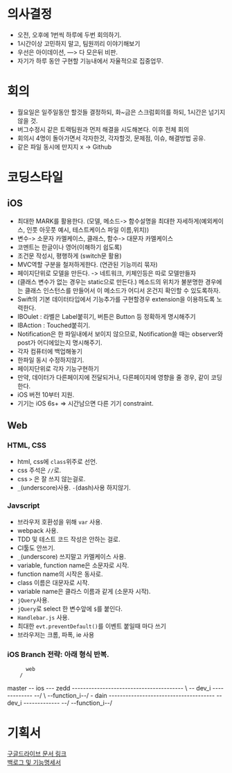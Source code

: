 # 의사결정
* 오전, 오후에 1번씩 하루에 두번 회의하기.
* 1시간이상 고민하지 말고, 팀원끼리 이야기해보기
* 우선은 아이데이션, —> 다 모은뒤 비판.
* 자기가 하루 동안 구현할 기능내에서 자율적으로 집중업무.

# 회의
* 월요일은 일주일동안 할것들 결정하되, 화~금은 스크럼회의를 하되, 1시간은 넘기지 않을 것.
* 버그수정시 같은 트랙팀원과 먼저 해결을 시도해본다. 이후 전체 회의
* 회의시 4명이 돌아가면서 각자한것, 각자할것, 문제점, 이슈, 해결방법 공유.
* 같은 파일 동시에 만지지 x -> Github

# 코딩스타일

## iOS
* 최대한 MARK를 활용한다. (모델, 메소드-> 함수설명을 최대한 자세하게(예외케이스, 인풋 아웃풋 예시, 테스트케이스 파일 이름,위치))
* 변수-> 소문자 카멜케이스, 클래스, 함수-> 대문자 카멜케이스
* 코멘트는 한글이나 영어(이해하기 쉽도록)
* 조건문 작성시, 평행하게 (switch문 활용)
* MVC역할 구분을 철저하게한다. (연관된 기능끼리 묶자)
* 페이지단위로 모델을 만든다. -> 네트워크, 키체인등은 따로 모델만들자
* (클래스 변수가 없는 경우는 static으로 만든다.) 메소드의 위치가 불분명한 경우에는 클래스 인스턴스를 만들어서 이 메소드가 어디서 온건지 확인할 수 있도록하자.
* Swift의 기본 데이터타입에서 기능추가를 구현할경우 extension을 이용하도록 노력한다.
* IBOulet : 라벨은 Label붙히기, 버튼은 Button 등 정확하게 명시해주기
* IBAction : Touched붙히기.
* Notification은 한 파일내에서 보이지 않으므로, Notification쓸 때는 observer와 post가 어디에있는지 명시해주기.
* 각자 컴퓨터에 백업해놓기
* 한파일 동시 수정하지않기.
* 페이지단위로 각자 기능구현하기
* 만약, 데이터가 다른페이지에 전달되거나, 다른페이지에 영향을 줄 경우, 같이 코딩한다.
* iOS 버전 10부터 지원.
* 기기는 iOS 6s+ => 시간남으면 다른 기기 constraint.

## Web
### HTML, CSS
* html, css에 `class`위주로 선언.
* css 주석은 `//`로.
* css `>` 은 잘 쓰지 않는걸로.
* `_`(underscore)사용. `-`(dash)사용 하지않기.

### Javscript
* 브라우저 호환성을 위해 `var` 사용.
* webpack 사용.
* TDD 및 테스트 코드 작성은 안하는 걸로.
* CI툴도 안쓰기.
* `_`(underscore) 쓰지말고 카멜케이스 사용.
* variable, function name은 소문자로 시작.
* function name의 시작은 동사로.
* class 이름은 대문자로 시작.
* variable name은 클라스 이름과 같게 (소문자 시작).
* `jQuery`사용.
* `jQuery`로 select 한 변수앞에 `$`를 붙인다.
* `Handlebar.js` 사용.
* 최대한 `evt.preventDefault()`를 이벤트 붙일때 마다 쓰기
* 브라우저는 크롬, 파폭, ie 사용

### iOS Branch 전략: 아래 형식 반복.
          web
        /
 master -- ios --- zedd ----------------------------------------
                \          \-- dev_i ------------- --/
                 \                 \--function_i--/
                   - dain --------------------------------------
                           \-- dev_i ------------- --/
                                   \--function_i--/

# 기획서
[구글드라이브 문서 링크](https://docs.google.com/document/d/1AHdONY6_3FR-DGF7IWhJUiFNdX7lf49PIo1fCVrTros/edit)     
[백로그 및 기능명세서](https://docs.google.com/spreadsheets/d/1sQyVqDMxfOASDL2I1s4a0OMeQKsRfXXmT3WpCvXb9EU/edit#gid=1784502406)
